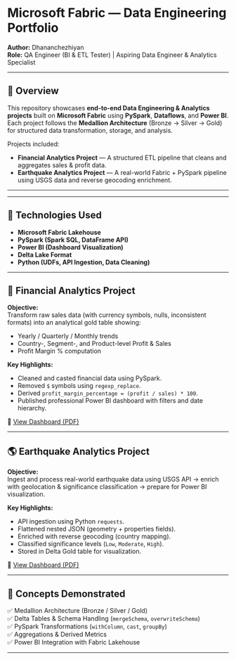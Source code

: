 # Microsoft Fabric — Data Engineering Portfolio

**Author:** Dhananchezhiyan  
**Role:** QA Engineer (BI & ETL Tester) | Aspiring Data Engineer & Analytics Specialist

---

## 📘 Overview
This repository showcases **end-to-end Data Engineering & Analytics projects** built on **Microsoft Fabric** using **PySpark**, **Dataflows**, and **Power BI**.  
Each project follows the **Medallion Architecture** (Bronze → Silver → Gold) for structured data transformation, storage, and analysis.

Projects included:
- **Financial Analytics Project** — A structured ETL pipeline that cleans and aggregates sales & profit data.
- **Earthquake Analytics Project** — A real-world Fabric + PySpark pipeline using USGS data and reverse geocoding enrichment.

---
---

## 🧩 Technologies Used
- **Microsoft Fabric Lakehouse**
- **PySpark (Spark SQL, DataFrame API)**
- **Power BI (Dashboard Visualization)**
- **Delta Lake Format**
- **Python (UDFs, API Ingestion, Data Cleaning)**

---

## 🚀 Financial Analytics Project
**Objective:**  
Transform raw sales data (with currency symbols, nulls, inconsistent formats) into an analytical gold table showing:
- Yearly / Quarterly / Monthly trends  
- Country-, Segment-, and Product-level Profit & Sales  
- Profit Margin % computation  

**Key Highlights:**
- Cleaned and casted financial data using PySpark.
- Removed `$` symbols using `regexp_replace`.
- Derived `profit_margin_percentage = (profit / sales) * 100`.
- Published professional Power BI dashboard with filters and date hierarchy.

📄 [View Dashboard (PDF)](Financial_Analytics/report/financial_dashboard.pdf)

---

## 🌎 Earthquake Analytics Project
**Objective:**  
Ingest and process real-world earthquake data using USGS API → enrich with geolocation & significance classification → prepare for Power BI visualization.

**Key Highlights:**
- API ingestion using Python `requests`.
- Flattened nested JSON (geometry + properties fields).
- Enriched with reverse geocoding (country mapping).
- Classified significance levels (`Low`, `Moderate`, `High`).
- Stored in Delta Gold table for visualization.

📄 [View Dashboard (PDF)](Earthquakes_Analytics/Earthquake_Events.pdf)

---

## 🧠 Concepts Demonstrated
✅ Medallion Architecture (Bronze / Silver / Gold)  
✅ Delta Tables & Schema Handling (`mergeSchema`, `overwriteSchema`)  
✅ PySpark Transformations (`withColumn`, `cast`, `groupBy`)  
✅ Aggregations & Derived Metrics  
✅ Power BI Integration with Fabric Lakehouse  

---
